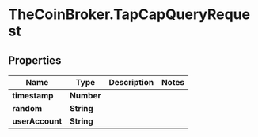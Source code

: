 # TheCoinBroker.TapCapQueryRequest

## Properties
Name | Type | Description | Notes
------------ | ------------- | ------------- | -------------
**timestamp** | **Number** |  | 
**random** | **String** |  | 
**userAccount** | **String** |  | 


